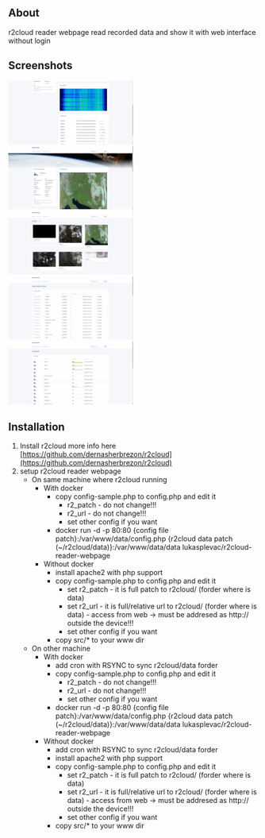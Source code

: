 ## About
r2cloud reader webpage read recorded data and show it with web interface without login
 
## Screenshots

<img src="https://raw.githubusercontent.com/Lukas0025/r2cloud-reader-webpage/master/screens/1.png" width="50%">&nbsp;<img src="https://raw.githubusercontent.com/Lukas0025/r2cloud-reader-webpage/master/screens/2.png" width="50%">&nbsp;<img src="https://raw.githubusercontent.com/Lukas0025/r2cloud-reader-webpage/master/screens/3.png" width="50%">&nbsp;<img src="https://raw.githubusercontent.com/Lukas0025/r2cloud-reader-webpage/master/screens/4.png" width="50%">&nbsp;<img src="https://raw.githubusercontent.com/Lukas0025/r2cloud-reader-webpage/master/screens/5.png" width="50%">


## Installation 

1. Install r2cloud more info here [https://github.com/dernasherbrezon/r2cloud](https://github.com/dernasherbrezon/r2cloud)
2. setup r2cloud reader webpage
    - On same machine where r2cloud running
        - With docker
            - copy config-sample.php to config.php and edit it
                - r2_patch - do not change!!!
                - r2_url   - do not change!!!
                - set other config if you want
            - docker run -d -p 80:80 {config file patch}:/var/www/data/config.php {r2cloud data patch (~/r2cloud/data)}:/var/www/data/data lukasplevac/r2cloud-reader-webpage
        - Without docker
            - install apache2 with php support
            - copy config-sample.php to config.php and edit it
                - set r2_patch - it is full patch to r2cloud/ (forder where is data)
                - set r2_url   - it is full/relative url to r2cloud/ (forder where is data) - access from web -> must be addresed as http:// outside the device!!!
                - set other config if you want
            - copy src/* to your www dir
    - On other machine
        - With docker
            - add cron with RSYNC to sync r2cloud/data forder
            - copy config-sample.php to config.php and edit it
                - r2_patch - do not change!!!
                - r2_url   - do not change!!!
                - set other config if you want
            - docker run -d -p 80:80 {config file patch}:/var/www/data/config.php {r2cloud data patch (~/r2cloud/data)}:/var/www/data/data lukasplevac/r2cloud-reader-webpage
        - Without docker
            - add cron with RSYNC to sync r2cloud/data forder
            - install apache2 with php support
            - copy config-sample.php to config.php and edit it
                - set r2_patch - it is full patch to r2cloud/ (forder where is data)
                - set r2_url   - it is full/relative url to r2cloud/ (forder where is data) - access from web -> must be addresed as http:// outside the device!!!
                - set other config if you want
            - copy src/* to your www dir

